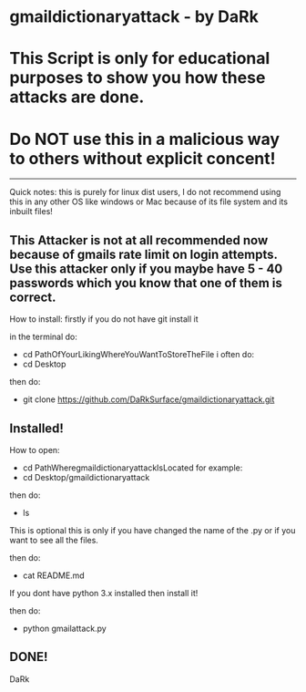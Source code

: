 # gmaildictionaryattack - by DaRk
# This Script is only for educational purposes to show you how these attacks are done. 
# Do NOT use this in a malicious way to others without explicit concent!
-----------------------------------------------------------------------------------------------------------------------------------------------------------------------
Quick notes:
this is purely for linux dist users, I do not recommend using this in any other OS like windows or Mac because of its file system and its inbuilt files!

This Attacker is not at all recommended now because of gmails rate limit on login attempts. Use this attacker only if you maybe have 5 - 40 passwords which you know that one of them is correct. 
-----------------------------------------------------------------------------------------------------------------------------------------------------------------------

How to install:
firstly if you do not have git install it

in the terminal do:
- cd PathOfYourLikingWhereYouWantToStoreTheFile
i often do:
- cd Desktop

then do:
- git clone https://github.com/DaRkSurface/gmaildictionaryattack.git


Installed!
-----------------------------------------------------------------------------------------------------------------------------------------------------------------------

How to open:
- cd PathWheregmaildictionaryattackIsLocated
for example: 
- cd Desktop/gmaildictionaryattack

then do:
- ls

This is optional this is only if you have changed the name of the .py or if you want to see all the files.

then do:
- cat README.md

If you dont have python 3.x installed then install it!

then do: 
- python gmailattack.py

DONE!
-----------------------------------------------------------------------------------------------------------------------------------------------------------------------

DaRk
